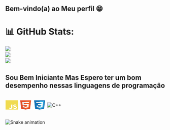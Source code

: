 ## Bem-vindo(a) ao Meu perfil 😁
# 📊 GitHub Stats:
[![](https://github-readme-stats.vercel.app/api?username=NathanLuis&theme=radical&hide_border=false&include_all_commits=true&count_private=true&layout=compact)](https://github.com/anuraghazra/github-readme-stats)<br/>
![](https://github-readme-stats.vercel.app/api/top-langs/?username=NathanLuis&theme=radical&hide_border=false&include_all_commits=true&count_private=true&layout=compact)<br/>
![](https://github-readme-streak-stats.herokuapp.com/?user=NathanLuis&theme=radical&hide_border=false)<br/>
## Sou Bem Iniciante Mas Espero ter um bom desempenho nessas linguagens de programação 
<div style="display: inline_block"><br>
  <img align="center" alt="Js" height="30" width="40" src="https://raw.githubusercontent.com/devicons/devicon/master/icons/javascript/javascript-plain.svg">
  <img align="center" alt="HTML" height="30" width="40" src="https://raw.githubusercontent.com/devicons/devicon/master/icons/html5/html5-original.svg">
  <img align="center" alt="CSS" height="30" width="40" src="https://raw.githubusercontent.com/devicons/devicon/master/icons/css3/css3-original.svg">
  <img align="center" alt="C++" height="30" width="30" src="https://raw.githubusercontent.com/isocpp/logos/master/cpp_logo.png">
  
</div>
 
 <br>
 
<div> 

  ![Snake animation](https://github.com/devemdobro/devemdobro/blob/output/github-contribution-grid-snake.svg)

</div>

